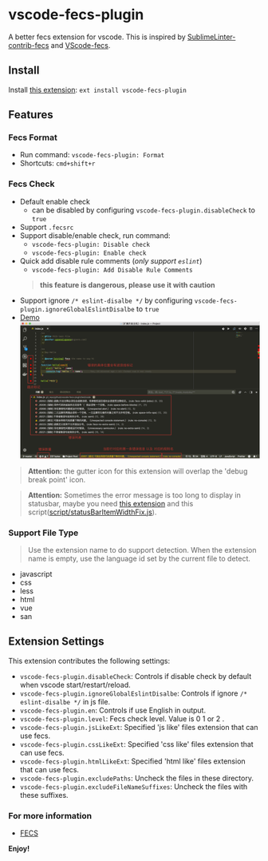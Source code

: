 # vscode-fecs-plugin

A better fecs extension for vscode. This is inspired by [SublimeLinter-contrib-fecs](https://github.com/robbenmu/SublimeLinter-contrib-fecs) and [VScode-fecs](https://github.com/MarxJiao/VScode-fecs).

## Install

Install [this extension](https://marketplace.visualstudio.com/items?itemName=l5oo00.vscode-fecs-plugin): `ext install vscode-fecs-plugin`

## Features


### Fecs Format

- Run command: `vscode-fecs-plugin: Format`
- Shortcuts: `cmd+shift+r`

### Fecs Check

- Default enable check
  - can be disabled by configuring `vscode-fecs-plugin.disableCheck` to `true`
- Support `.fecsrc`
- Support disable/enable check, run command:
  - `vscode-fecs-plugin: Disable check`
  - `vscode-fecs-plugin: Enable check`
- Quick add disable rule comments (*only support `eslint`*)
  - `vscode-fecs-plugin: Add Disable Rule Comments`
  > **this feature is dangerous, please use it with caution**
- Support ignore `/* eslint-disalbe */` by configuring `vscode-fecs-plugin.ignoreGlobalEslintDisalbe` to `true`
- [Demo](demo.md)
  ![javascript](images/js.png)

> **Attention:** the gutter icon for this extension will overlap the 'debug break point' icon.

> **Attention:** Sometimes the error message is too long to display in statusbar, maybe you need [this extension](https://marketplace.visualstudio.com/items?itemName=be5invis.vscode-custom-css) and this script([script/statusBarItemWidthFix.js](https://github.com/l5oo00/vscode-fecs-plugin/blob/master/scripts/statusBarItemWidthFix.js)).

### Support File Type

> Use the extension name to do support detection. When the extension name is empty, use the language id set by the current file to detect.

- javascript
- css
- less
- html
- vue
- san

## Extension Settings

This extension contributes the following settings:

- `vscode-fecs-plugin.disableCheck`: Controls if disable check by default when vscode start/restart/reload.
- `vscode-fecs-plugin.ignoreGlobalEslintDisalbe`: Controls if ignore `/* eslint-disalbe */` in js file.
- `vscode-fecs-plugin.en`: Controls if use English in output.
- `vscode-fecs-plugin.level`: Fecs check level. Value is 0 1 or 2 .
- `vscode-fecs-plugin.jsLikeExt`: Specified 'js like' files extension that can use fecs.
- `vscode-fecs-plugin.cssLikeExt`: Specified 'css like' files extension that can use fecs.
- `vscode-fecs-plugin.htmlLikeExt`: Specified 'html like' files extension that can use fecs.
- `vscode-fecs-plugin.excludePaths`: Uncheck the files in these directory.
- `vscode-fecs-plugin.excludeFileNameSuffixes`: Uncheck the files with these suffixes.

### For more information

* [FECS](http://fecs.baidu.com/)

**Enjoy!**
